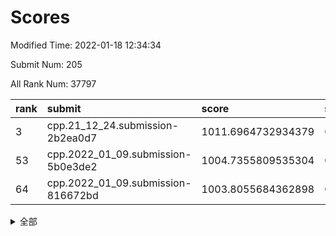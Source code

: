 # Scores

Modified Time: 2022-01-18 12:34:34

Submit Num: 205

All Rank Num: 37797

| rank |               submit               |       score        |       sigma        | pk_num |
| :--- | :--------------------------------- | :----------------- | :----------------- | :----- |
| 3    | cpp.21_12_24.submission-2b2ea0d7   | 1011.6964732934379 | 0.7881999211308358 | 742    |
| 53   | cpp.2022_01_09.submission-5b0e3de2 | 1004.7355809535304 | 0.7146961638301826 | 741    |
| 64   | cpp.2022_01_09.submission-816672bd | 1003.8055684362898 | 0.7109907274608621 | 734    |


<details>
<summary>全部</summary>

| rank |                 submit                 |       score        |       sigma        | pk_num |
| :--- | :------------------------------------- | :----------------- | :----------------- | :----- |
| 1    | gobigger.level_3.submission_level_3_13 | 1012.2288361728811 | 0.780029210798578  | 738    |
| 2    | gobigger.level_3.submission_level_3_45 | 1011.9020840910056 | 0.7967618497237258 | 733    |
| 3    | cpp.21_12_24.submission-2b2ea0d7       | 1011.6964732934379 | 0.7881999211308358 | 742    |
| 4    | gobigger.level_3.submission_level_3_49 | 1011.4674829806198 | 0.7827684827913978 | 733    |
| 5    | gobigger.level_3.submission_level_3_41 | 1011.3996925382075 | 0.7641020909842435 | 743    |
| 6    | gobigger.level_3.submission_level_3_47 | 1010.9858815407825 | 0.7469596583551463 | 733    |
| 7    | gobigger.level_3.submission_level_3_18 | 1010.9492771808667 | 0.7752526984332778 | 734    |
| 8    | gobigger.level_3.submission_level_3_12 | 1010.8914691844277 | 0.7607533002727409 | 734    |
| 9    | gobigger.level_3.submission_level_3_36 | 1010.8024602305957 | 0.7893622470372256 | 736    |
| 10   | gobigger.level_3.submission_level_3_20 | 1010.6378925892236 | 0.7570714522418056 | 742    |
| 11   | gobigger.level_3.submission_level_3_21 | 1010.6127238570738 | 0.7589484573474813 | 736    |
| 12   | gobigger.level_3.submission_level_3_16 | 1010.5999222765788 | 0.7803502316719223 | 742    |
| 13   | gobigger.level_3.submission_level_3_33 | 1010.411862385465  | 0.7686488068123043 | 737    |
| 14   | gobigger.level_3.submission_level_3_28 | 1010.3617720978131 | 0.7535710225344663 | 737    |
| 15   | gobigger.level_3.submission_level_3_10 | 1010.343189286799  | 0.7677581967190239 | 740    |
| 16   | gobigger.level_3.submission_level_3_44 | 1010.315933488226  | 0.7839577217994599 | 734    |
| 17   | gobigger.level_3.submission_level_3_38 | 1010.2902117717177 | 0.7464701609946403 | 734    |
| 18   | gobigger.level_3.submission_level_3_17 | 1010.2664952150293 | 0.7653160110768827 | 739    |
| 19   | gobigger.level_3.submission_level_3_4  | 1010.2213460128248 | 0.7766854955122012 | 745    |
| 20   | gobigger.level_3.submission_level_3_5  | 1010.1447384231909 | 0.7726325363468306 | 739    |
| 21   | gobigger.level_3.submission_level_3_43 | 1010.1290077359113 | 0.7637183034893983 | 733    |
| 22   | gobigger.level_3.submission_level_3_3  | 1010.0705974379587 | 0.7692778358287213 | 742    |
| 23   | gobigger.level_3.submission_level_3_34 | 1010.0000357321782 | 0.7626892649105621 | 739    |
| 24   | gobigger.level_3.submission_level_3_32 | 1009.9547805677144 | 0.7675463577718955 | 736    |
| 25   | gobigger.level_3.submission_level_3_11 | 1009.9106478200663 | 0.7477443184040589 | 739    |
| 26   | gobigger.level_3.submission_level_3_8  | 1009.8608493678827 | 0.7702792397593822 | 738    |
| 27   | gobigger.level_3.submission_level_3_46 | 1009.840067992822  | 0.7565114403709277 | 738    |
| 28   | gobigger.level_3.submission_level_3_35 | 1009.800151552333  | 0.7406688987812112 | 735    |
| 29   | gobigger.level_3.submission_level_3_30 | 1009.7275062491977 | 0.7673002614255312 | 735    |
| 30   | gobigger.level_3.submission_level_3_19 | 1009.7040516446781 | 0.7540117540739888 | 739    |
| 31   | gobigger.level_3.submission_level_3_37 | 1009.6520504884719 | 0.7549154576335007 | 734    |
| 32   | gobigger.level_3.submission_level_3_40 | 1009.6050050439895 | 0.7677836769031965 | 742    |
| 33   | gobigger.level_3.submission_level_3_0  | 1009.5344828094026 | 0.7656984054200833 | 735    |
| 34   | gobigger.level_3.submission_level_3_1  | 1009.5246961327342 | 0.7713672435729502 | 738    |
| 35   | gobigger.level_3.submission_level_3_39 | 1009.48437689176   | 0.7492089582726786 | 738    |
| 36   | gobigger.level_3.submission_level_3_29 | 1009.3930960284453 | 0.7505851689649727 | 739    |
| 37   | gobigger.level_3.submission_level_3_31 | 1009.3631800918253 | 0.7805344344657237 | 738    |
| 38   | gobigger.level_3.submission_level_3_42 | 1009.3265363667034 | 0.7530970781548556 | 740    |
| 39   | gobigger.level_3.submission_level_3_24 | 1009.2282432847978 | 0.7629688267538085 | 742    |
| 40   | gobigger.level_3.submission_level_3_15 | 1009.2275881934886 | 0.7520025446817491 | 737    |
| 41   | gobigger.level_3.submission_level_3_6  | 1009.2039989852434 | 0.7417091219758836 | 741    |
| 42   | gobigger.level_3.submission_level_3_7  | 1009.1806030547863 | 0.7636037813391626 | 738    |
| 43   | gobigger.level_3.submission_level_3_9  | 1009.0501716495055 | 0.7509644189256398 | 740    |
| 44   | gobigger.level_3.submission_level_3_14 | 1009.0205460896698 | 0.7453258923037752 | 737    |
| 45   | gobigger.level_3.submission_level_3_26 | 1008.8632007665921 | 0.741338591645755  | 737    |
| 46   | gobigger.level_3.submission_level_3_2  | 1008.7591924427287 | 0.7400988348309415 | 737    |
| 47   | gobigger.level_3.submission_level_3_25 | 1008.6758467484443 | 0.7422956248422368 | 735    |
| 48   | gobigger.level_3.submission_level_3_23 | 1008.632648819183  | 0.7498291893853782 | 738    |
| 49   | gobigger.level_3.submission_level_3_27 | 1008.5554274284012 | 0.7570224079676506 | 735    |
| 50   | gobigger.level_3.submission_level_3_22 | 1008.4403585320582 | 0.749353737396826  | 738    |
| 51   | gobigger.level_3.submission_level_3_48 | 1008.3352383587636 | 0.7546231202709028 | 734    |
| 52   | gobigger.level_1.submission_level_1_27 | 1004.8419135924294 | 0.7319273687254122 | 740    |
| 53   | cpp.2022_01_09.submission-5b0e3de2     | 1004.7355809535304 | 0.7146961638301826 | 741    |
| 54   | gobigger.level_1.submission_level_1_3  | 1004.3626459384725 | 0.7165030545803361 | 735    |
| 55   | gobigger.level_1.submission_level_1_48 | 1004.3586750260541 | 0.7186123038715567 | 738    |
| 56   | gobigger.level_1.submission_level_1_47 | 1004.3352921850036 | 0.7168370293333839 | 733    |
| 57   | gobigger.level_1.submission_level_1_2  | 1004.2744123150769 | 0.7015469033093062 | 738    |
| 58   | gobigger.level_1.submission_level_1_21 | 1004.2499403458744 | 0.7253748552074976 | 738    |
| 59   | gobigger.level_1.submission_level_1_20 | 1004.233924412568  | 0.7206443885797301 | 745    |
| 60   | gobigger.level_1.submission_level_1_24 | 1004.2099656687545 | 0.7352239105067941 | 738    |
| 61   | gobigger.level_1.submission_level_1_16 | 1003.9795786285291 | 0.7368955169381569 | 741    |
| 62   | gobigger.level_1.submission_level_1_31 | 1003.859224793993  | 0.7175384099157486 | 741    |
| 63   | gobigger.level_1.submission_level_1_9  | 1003.8129983051615 | 0.7297901355091483 | 738    |
| 64   | cpp.2022_01_09.submission-816672bd     | 1003.8055684362898 | 0.7109907274608621 | 734    |
| 65   | gobigger.level_1.submission_level_1_8  | 1003.7968572703878 | 0.7181080841544913 | 738    |
| 66   | gobigger.level_1.submission_level_1_18 | 1003.7826499171073 | 0.7241678297579502 | 734    |
| 67   | gobigger.level_1.submission_level_1_33 | 1003.5288567665579 | 0.7126803292199532 | 736    |
| 68   | gobigger.level_1.submission_level_1_4  | 1003.5242992487395 | 0.7287844310867575 | 740    |
| 69   | gobigger.level_1.submission_level_1_45 | 1003.4976746348233 | 0.7260066593620982 | 735    |
| 70   | gobigger.level_1.submission_level_1_5  | 1003.496607327929  | 0.7098440648337582 | 739    |
| 71   | gobigger.level_1.submission_level_1_15 | 1003.4689558313527 | 0.7078383071014427 | 736    |
| 72   | gobigger.level_1.submission_level_1_14 | 1003.4651240996774 | 0.726664943568267  | 728    |
| 73   | gobigger.level_1.submission_level_1_11 | 1003.4536023414959 | 0.7165086266268251 | 737    |
| 74   | gobigger.level_1.submission_level_1_44 | 1003.4325843967099 | 0.7084424408060672 | 736    |
| 75   | gobigger.level_1.submission_level_1_19 | 1003.3550512933573 | 0.7189276442048553 | 739    |
| 76   | gobigger.level_1.submission_level_1_0  | 1003.3309014696756 | 0.7168834924039011 | 737    |
| 77   | gobigger.level_1.submission_level_1_42 | 1003.327802430443  | 0.707929077751946  | 737    |
| 78   | gobigger.level_1.submission_level_1_25 | 1003.3090441672637 | 0.7125150499221317 | 735    |
| 79   | gobigger.level_1.submission_level_1_1  | 1003.2991913129221 | 0.7158666858061623 | 742    |
| 80   | gobigger.level_1.submission_level_1_28 | 1003.2519059797871 | 0.7180624452378028 | 735    |
| 81   | gobigger.level_1.submission_level_1_23 | 1003.2062568468848 | 0.707455324820255  | 739    |
| 82   | gobigger.level_1.submission_level_1_10 | 1003.0914764294957 | 0.711806987705387  | 743    |
| 83   | gobigger.level_1.submission_level_1_41 | 1003.0528929180001 | 0.7141387690840323 | 740    |
| 84   | gobigger.level_1.submission_level_1_22 | 1003.0435645869708 | 0.7181812895956069 | 735    |
| 85   | gobigger.level_1.submission_level_1_17 | 1002.8459462625668 | 0.709582708572959  | 739    |
| 86   | gobigger.level_1.submission_level_1_6  | 1002.8424417867267 | 0.70655525610692   | 734    |
| 87   | gobigger.level_1.submission_level_1_34 | 1002.8305636246166 | 0.708639359692963  | 736    |
| 88   | gobigger.level_1.submission_level_1_39 | 1002.7997326418025 | 0.7125235462477916 | 737    |
| 89   | gobigger.level_1.submission_level_1_35 | 1002.7853283189754 | 0.7247362395681954 | 734    |
| 90   | gobigger.level_1.submission_level_1_36 | 1002.7147371075545 | 0.704497041868173  | 738    |
| 91   | gobigger.level_1.submission_level_1_7  | 1002.6874841309423 | 0.7161250140304224 | 738    |
| 92   | gobigger.level_1.submission_level_1_40 | 1002.6522916877844 | 0.7116691683109253 | 739    |
| 93   | gobigger.level_1.submission_level_1_13 | 1002.6218500714998 | 0.7187033284104521 | 739    |
| 94   | gobigger.level_1.submission_level_1_30 | 1002.5830881875594 | 0.7181702432257372 | 732    |
| 95   | gobigger.level_1.submission_level_1_12 | 1002.3913262697739 | 0.7074957532315128 | 741    |
| 96   | gobigger.level_1.submission_level_1_46 | 1002.3306126106041 | 0.708891424893077  | 736    |
| 97   | gobigger.level_1.submission_level_1_26 | 1002.3278033753604 | 0.7184810678664579 | 741    |
| 98   | gobigger.level_1.submission_level_1_32 | 1002.2750938303581 | 0.7201015460786969 | 733    |
| 99   | gobigger.level_1.submission_level_1_43 | 1002.1802837184027 | 0.7194674191270934 | 738    |
| 100  | gobigger.level_1.submission_level_1_49 | 1002.146460322085  | 0.7135135441282862 | 736    |
| 101  | gobigger.level_1.submission_level_1_37 | 1001.7652163993636 | 0.7143880325183545 | 740    |
| 102  | gobigger.level_1.submission_level_1_38 | 1001.6670201980987 | 0.7218212275615077 | 733    |
| 103  | gobigger.level_1.submission_level_1_29 | 1001.5534087404037 | 0.720016745256699  | 740    |
| 104  | gobigger.random.submission_random_30   | 997.1106797341909  | 0.7083147251577291 | 738    |
| 105  | gobigger.random.submission_random_31   | 997.0845432869645  | 0.7128797037487997 | 742    |
| 106  | gobigger.random.submission_random_44   | 996.9437000883835  | 0.7052026978122719 | 733    |
| 107  | gobigger.random.submission_random_36   | 996.8924595155537  | 0.704266488151413  | 734    |
| 108  | gobigger.random.submission_random_42   | 996.7948738921294  | 0.7113368327132092 | 740    |
| 109  | gobigger.random.submission_random_41   | 996.6678630992673  | 0.6976366847513404 | 738    |
| 110  | gobigger.random.submission_random_9    | 996.4133771698348  | 0.7063662445535421 | 741    |
| 111  | gobigger.random.submission_random_37   | 996.4120767645727  | 0.708094090605628  | 734    |
| 112  | gobigger.random.submission_random_43   | 996.4088513888479  | 0.7125753640549065 | 734    |
| 113  | gobigger.random.submission_random_20   | 996.2757178121354  | 0.7082861624260542 | 737    |
| 114  | gobigger.random.submission_random_13   | 996.2361863840997  | 0.7073996547912796 | 740    |
| 115  | gobigger.random.submission_random_35   | 996.2331801612643  | 0.706715925162292  | 740    |
| 116  | gobigger.random.submission_random_48   | 996.2191686794605  | 0.7125515440166112 | 735    |
| 117  | gobigger.random.submission_random_33   | 996.1368080803729  | 0.7107544891583842 | 737    |
| 118  | gobigger.random.submission_random_26   | 996.0371285630497  | 0.7077276206652643 | 738    |
| 119  | gobigger.random.submission_random_39   | 996.0177380944132  | 0.7067856634389691 | 737    |
| 120  | gobigger.random.submission_random_10   | 995.8965405892488  | 0.7059090745948816 | 739    |
| 121  | gobigger.random.submission_random_25   | 995.8674741743532  | 0.7251992393899634 | 737    |
| 122  | gobigger.random.submission_random_22   | 995.8600676573424  | 0.7050639850643141 | 739    |
| 123  | gobigger.random.submission_random_23   | 995.8146546647578  | 0.7164549042305248 | 733    |
| 124  | gobigger.random.submission_random_29   | 995.8021275979769  | 0.7129300098074366 | 732    |
| 125  | gobigger.random.submission_random_7    | 995.7840216095042  | 0.7140106255813967 | 736    |
| 126  | gobigger.random.submission_random_17   | 995.7805190531175  | 0.7055031626209055 | 737    |
| 127  | gobigger.random.submission_random_46   | 995.7723159796054  | 0.6998384552250452 | 741    |
| 128  | gobigger.random.submission_random_14   | 995.7571458588261  | 0.7139564974096079 | 737    |
| 129  | gobigger.random.submission_random_6    | 995.7276400405668  | 0.7080158604478904 | 743    |
| 130  | gobigger.random.submission_random_0    | 995.6912154393708  | 0.715546513133702  | 737    |
| 131  | gobigger.random.submission_random_45   | 995.6908958671344  | 0.7112162331331928 | 737    |
| 132  | gobigger.random.submission_random_11   | 995.6707306309987  | 0.713801365672075  | 742    |
| 133  | gobigger.random.submission_random_2    | 995.5844723538376  | 0.7067155191436862 | 735    |
| 134  | gobigger.random.submission_random_34   | 995.5214097414477  | 0.7084737715591147 | 735    |
| 135  | gobigger.random.submission_random_15   | 995.495748512933   | 0.7150542614668913 | 735    |
| 136  | gobigger.random.submission_random_38   | 995.4730805045521  | 0.7300358147684591 | 737    |
| 137  | gobigger.random.submission_random_1    | 995.4628768536819  | 0.7178066041524565 | 734    |
| 138  | gobigger.random.submission_random_40   | 995.4369978457576  | 0.7047050853727724 | 739    |
| 139  | gobigger.random.submission_random_24   | 995.4147357263929  | 0.7007663267196839 | 736    |
| 140  | gobigger.random.submission_random_4    | 995.3672357047445  | 0.713146173752364  | 740    |
| 141  | gobigger.random.submission_random_5    | 995.3588117447244  | 0.7249702975758578 | 740    |
| 142  | gobigger.random.submission_random_27   | 995.3489327230214  | 0.6903322398786604 | 734    |
| 143  | gobigger.random.submission_random_32   | 995.2876732761961  | 0.7005408733265183 | 738    |
| 144  | gobigger.random.submission_random_12   | 995.2187121075792  | 0.714749884522189  | 741    |
| 145  | gobigger.random.submission_random_47   | 995.1981645856276  | 0.6979822278308989 | 738    |
| 146  | gobigger.random.submission_random_21   | 995.0552295091125  | 0.7121932734905114 | 738    |
| 147  | gobigger.random.submission_random_49   | 995.0412548143752  | 0.7115564132136365 | 737    |
| 148  | gobigger.random.submission_random_18   | 994.9151054734833  | 0.7164374933368727 | 737    |
| 149  | gobigger.random.submission_random_8    | 994.9114024460417  | 0.716311195444565  | 742    |
| 150  | gobigger.random.submission_random_16   | 994.732441863556   | 0.7073043761410286 | 742    |
| 151  | gobigger.random.submission_random_19   | 994.6580529687411  | 0.7091126973966261 | 739    |
| 152  | gobigger.random.submission_random_3    | 994.6085347598296  | 0.7108853530845748 | 741    |
| 153  | gobigger.level_2.submission_level_2_7  | 994.5007734843524  | 0.7353622261561381 | 742    |
| 154  | gobigger.level_2.submission_level_2_25 | 994.216485619162   | 0.7413110878577862 | 735    |
| 155  | gobigger.random.submission_random_28   | 994.1809237517188  | 0.7043601884605972 | 740    |
| 156  | gobigger.level_2.submission_level_2_20 | 993.6979732093988  | 0.7417001767259388 | 738    |
| 157  | gobigger.level_2.submission_level_2_9  | 993.6264823213693  | 0.7479834981604631 | 734    |
| 158  | gobigger.level_2.submission_level_2_41 | 993.6124593728656  | 0.7389684710511578 | 735    |
| 159  | gobigger.level_2.submission_level_2_34 | 993.4818663411709  | 0.7367961018697445 | 734    |
| 160  | gobigger.level_2.submission_level_2_47 | 993.2775330871696  | 0.7370966116239516 | 739    |
| 161  | gobigger.level_2.submission_level_2_45 | 993.2140277685394  | 0.7319868797262573 | 738    |
| 162  | gobigger.level_2.submission_level_2_3  | 993.0102492710215  | 0.7427786548808493 | 736    |
| 163  | gobigger.level_2.submission_level_2_36 | 993.0005140101645  | 0.7289860802618325 | 740    |
| 164  | gobigger.level_2.submission_level_2_2  | 992.9536346383197  | 0.7227452515780731 | 731    |
| 165  | gobigger.level_2.submission_level_2_42 | 992.8789326441815  | 0.7478802027353324 | 741    |
| 166  | gobigger.level_2.submission_level_2_43 | 992.7957249592184  | 0.7357127312992435 | 735    |
| 167  | gobigger.level_2.submission_level_2_13 | 992.7774115224096  | 0.7351246370198944 | 738    |
| 168  | gobigger.level_2.submission_level_2_44 | 992.5935480230202  | 0.7314035983049164 | 738    |
| 169  | gobigger.level_2.submission_level_2_32 | 992.5489136346208  | 0.741440860113042  | 737    |
| 170  | gobigger.level_2.submission_level_2_31 | 992.4933169662062  | 0.7440796048278066 | 740    |
| 171  | gobigger.level_2.submission_level_2_49 | 992.4857868805467  | 0.7451625455836481 | 737    |
| 172  | gobigger.level_2.submission_level_2_12 | 992.4394977274738  | 0.7523812682792227 | 731    |
| 173  | gobigger.level_2.submission_level_2_11 | 992.4123168784773  | 0.7386383458443699 | 739    |
| 174  | gobigger.level_2.submission_level_2_14 | 992.3942487799019  | 0.7402744056286514 | 738    |
| 175  | gobigger.level_2.submission_level_2_33 | 992.3601310823632  | 0.7344934896754002 | 738    |
| 176  | gobigger.level_2.submission_level_2_6  | 992.2968276601006  | 0.7331386110695195 | 742    |
| 177  | gobigger.level_2.submission_level_2_30 | 992.2294568294989  | 0.7298602563155898 | 738    |
| 178  | gobigger.level_2.submission_level_2_15 | 992.124522217206   | 0.7292566500499277 | 736    |
| 179  | gobigger.level_2.submission_level_2_46 | 992.0561765770847  | 0.7524302198423556 | 740    |
| 180  | gobigger.level_2.submission_level_2_0  | 991.9991048812554  | 0.7401730847264436 | 733    |
| 181  | gobigger.level_2.submission_level_2_37 | 991.9715127370416  | 0.7429849768732499 | 734    |
| 182  | gobigger.level_2.submission_level_2_39 | 991.9145092365961  | 0.7410820603778512 | 734    |
| 183  | gobigger.level_2.submission_level_2_4  | 991.9072790829337  | 0.7588454819420861 | 740    |
| 184  | gobigger.level_2.submission_level_2_1  | 991.8968154006708  | 0.7321106087256065 | 739    |
| 185  | gobigger.level_2.submission_level_2_10 | 991.857523978148   | 0.7291563642333659 | 737    |
| 186  | gobigger.level_2.submission_level_2_24 | 991.7649399919491  | 0.7404969527098791 | 737    |
| 187  | gobigger.level_2.submission_level_2_27 | 991.7450505053678  | 0.7494152501984631 | 735    |
| 188  | gobigger.level_2.submission_level_2_40 | 991.6929289330453  | 0.7443328907169684 | 735    |
| 189  | gobigger.level_2.submission_level_2_8  | 991.692405822416   | 0.7495586771861118 | 740    |
| 190  | gobigger.level_2.submission_level_2_38 | 991.6676198934349  | 0.7495844117914638 | 741    |
| 191  | gobigger.level_2.submission_level_2_18 | 991.6566870165137  | 0.7411108071908639 | 736    |
| 192  | gobigger.level_2.submission_level_2_17 | 991.6498982854952  | 0.7726855193016176 | 738    |
| 193  | gobigger.level_2.submission_level_2_28 | 991.6282824026329  | 0.7391055001564992 | 740    |
| 194  | gobigger.level_2.submission_level_2_5  | 991.5490411428394  | 0.7483453364356487 | 738    |
| 195  | gobigger.level_2.submission_level_2_48 | 991.5061413033009  | 0.7347726941486822 | 738    |
| 196  | gobigger.level_2.submission_level_2_22 | 991.4788501678988  | 0.7378587402305193 | 742    |
| 197  | gobigger.level_2.submission_level_2_23 | 991.3821527504482  | 0.7436470132085705 | 738    |
| 198  | gobigger.level_2.submission_level_2_26 | 991.2790314355108  | 0.7556228588706096 | 737    |
| 199  | gobigger.level_2.submission_level_2_19 | 991.2164078872933  | 0.7457775633746301 | 737    |
| 200  | gobigger.level_2.submission_level_2_29 | 991.1352767526696  | 0.7686438512355148 | 738    |
| 201  | gobigger.level_2.submission_level_2_21 | 991.0329907796762  | 0.7709277724055688 | 742    |
| 202  | gobigger.level_2.submission_level_2_35 | 990.8652986804931  | 0.7609795270105206 | 735    |
| 203  | gobigger.level_2.submission_level_2_16 | 989.8328440829134  | 0.7941796869234132 | 735    |
| 204  | gobigger.none.submission_none_1        | 977.9147887559291  | 1.280102920425445  | 733    |
| 205  | gobigger.none.submission_none_0        | 976.8112472114682  | 1.2802959402263863 | 740    |

</details>
